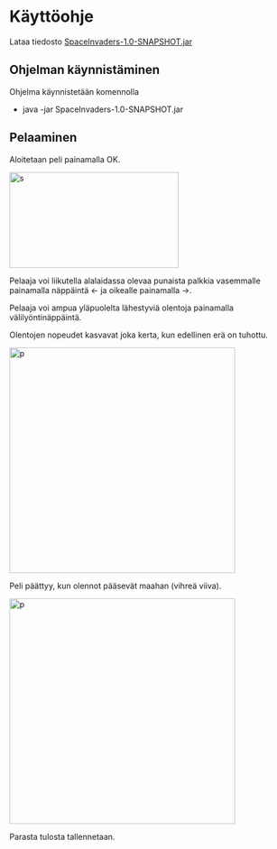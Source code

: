 # Käyttöohje
Lataa tiedosto [SpaceInvaders-1.0-SNAPSHOT.jar](https://github.com/ngaphi/ot-harjoitustyo/releases/tag/viikko6)

## Ohjelman käynnistäminen

Ohjelma käynnistetään komennolla
* java -jar SpaceInvaders-1.0-SNAPSHOT.jar

## Pelaaminen

Aloitetaan peli painamalla OK.

<img src="https://user-images.githubusercontent.com/48474978/81470871-e5677880-91f5-11ea-8531-1c90d66328c9.png" width="300" height="170" title="s">

Pelaaja voi liikutella alalaidassa olevaa punaista palkkia vasemmalle painamalla näppäintä <- ja oikealle painamalla ->.

Pelaaja voi ampua yläpuolelta lähestyviä olentoja painamalla välilyöntinäppäintä.

Olentojen nopeudet kasvavat joka kerta, kun edellinen erä on tuhottu.

<img src="https://user-images.githubusercontent.com/48474978/81470936-658dde00-91f6-11ea-8d7e-16e807ccdf6d.png" width="400" height="400" title="p">

Peli päättyy, kun olennot pääsevät maahan (vihreä viiva).

<img src="https://user-images.githubusercontent.com/48474978/81470836-ae916280-91f5-11ea-9ad1-54473cf1aa6c.png" width="400" height="400" title="p">

Parasta tulosta tallennetaan.
